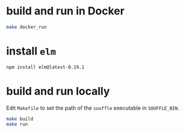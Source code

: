 
# build and run in Docker

```sh
make docker_run
```

# install `elm`

```sh
npm install elm@latest-0.19.1
```

# build and run locally

Edit `Makefile` to set the path of the `souffle` executable in `SOUFFLE_BIN`.

```sh
make build
make run
```
